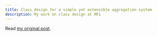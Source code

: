 ```yaml
---
title: Class design for a simple yet extensible aggregation system
description: My work on class design at MFi
---
```


Read [my original post](https://mfi.engineering/class-design-for-a-robust-and-extensible-aggregation-system-b6dea9b167f5).
